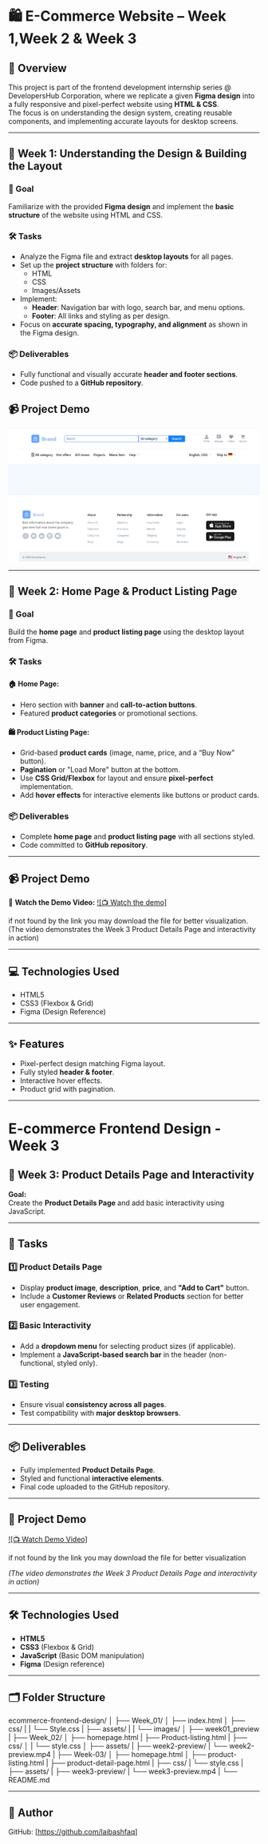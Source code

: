 # 🛍️ E-Commerce Website – Week 1,Week 2 & Week 3

## 📌 Overview
This project is part of the frontend development internship series @ DevelopersHub Corporation, where we replicate a given **Figma design** into a fully responsive and pixel-perfect website using **HTML & CSS**.  
The focus is on understanding the design system, creating reusable components, and implementing accurate layouts for desktop screens.

---


## 📅 Week 1: Understanding the Design & Building the Layout

### 🎯 Goal
Familiarize with the provided **Figma design** and implement the **basic structure** of the website using HTML and CSS.

### 🛠️ Tasks
- Analyze the Figma file and extract **desktop layouts** for all pages.
- Set up the **project structure** with folders for:
  - HTML
  - CSS
  - Images/Assets
- Implement:
  - **Header**: Navigation bar with logo, search bar, and menu options.
  - **Footer**: All links and styling as per design.
- Focus on **accurate spacing, typography, and alignment** as shown in the Figma design.

### 📦 Deliverables
- Fully functional and visually accurate **header and footer sections**.
- Code pushed to a **GitHub repository**.

## 📹 Project Demo
![E-commerce Website Screenshot](Week_01/week01_preview.png)

---


## 📅 Week 2: Home Page & Product Listing Page

### 🎯 Goal
Build the **home page** and **product listing page** using the desktop layout from Figma.

### 🛠️ Tasks

#### 🏠 Home Page:
- Hero section with **banner** and **call-to-action buttons**.
- Featured **product categories** or promotional sections.

#### 🛍️ Product Listing Page:
- Grid-based **product cards** (image, name, price, and a “Buy Now” button).
- **Pagination** or "Load More" button at the bottom.
- Use **CSS Grid/Flexbox** for layout and ensure **pixel-perfect** implementation.
- Add **hover effects** for interactive elements like buttons or product cards.

### 📦 Deliverables
- Complete **home page** and **product listing page** with all sections styled.
- Code committed to **GitHub repository**.

---

## 📹 Project Demo
🎥 **Watch the Demo Video:** [![📺 Watch the demo]](Week_02/week2-preview/week2-preview.mp4)

 if not found by the link you may download the file for better visualization.        
 (The video demonstrates the Week 3 Product Details Page and interactivity in action)   
        
---

## 💻 Technologies Used
- HTML5  
- CSS3 (Flexbox & Grid)  
- Figma (Design Reference)  

---

## ✨ Features
- Pixel-perfect design matching Figma layout.
- Fully styled **header & footer**.
- Interactive hover effects.
- Product grid with pagination.

---



# E-commerce Frontend Design - Week 3

## 📅 Week 3: Product Details Page and Interactivity

**Goal:**  
Create the **Product Details Page** and add basic interactivity using JavaScript.

---

## 📌 Tasks

### 1️⃣ Product Details Page
- Display **product image**, **description**, **price**, and **"Add to Cart"** button.
- Include a **Customer Reviews** or **Related Products** section for better user engagement.

### 2️⃣ Basic Interactivity
- Add a **dropdown menu** for selecting product sizes (if applicable).
- Implement a **JavaScript-based search bar** in the header (non-functional, styled only).

### 3️⃣ Testing
- Ensure visual **consistency across all pages**.
- Test compatibility with **major desktop browsers**.

---

## 📦 Deliverables
- Fully implemented **Product Details Page**.
- Styled and functional **interactive elements**.
- Final code uploaded to the GitHub repository.

---

## 🎥 Project Demo

[![📺 Watch Demo Video]](Week_03/week3-preview.zip/week3-preview.mp4)

if not found by the link you may download the file for better visualization 

*(The video demonstrates the Week 3 Product Details Page and interactivity in action)*

---

## 🛠️ Technologies Used
- **HTML5**
- **CSS3** (Flexbox & Grid)
- **JavaScript** (Basic DOM manipulation)
- **Figma** (Design reference)

---


## 🗂️ Folder Structure
ecommerce-frontend-design/
│
├── Week_01/
│     ├── index.html
│     ├── css/
|     |     └── Style.css
|     ├── assets/
|     |     └── images/
│     ├── week01_preview
|
├── Week_02/
│     ├── homepage.html
|     ├── Product-listing.html
|     ├── css/
│     |      └── style.css
│     ├── assets/
|     ├── week2-preview/
|                      └── week2-preview.mp4
|
├── Week-03/
│     ├── homepage.html
│     ├── product-listing.html
|     ├── product-detail-page.html
|     ├── css/
|            └── style.css
|     ├── assets/
|     ├── week3-preview/
|                      └── week3-preview.mp4
|
└── README.md


---


## 📌 Author 
GitHub: [https://github.com/laibashfaq]  
